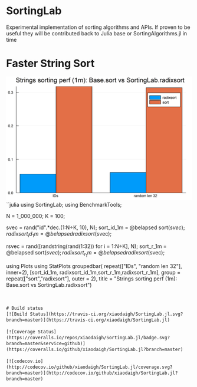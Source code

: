 # SortingLab
Experimental implementation of sorting algorithms and APIs. If proven to be useful they will be contributed back to Julia base or SortingAlgorithms.jl in time

# Faster String Sort
![Base.sort vs SortingLab.radixsort](benchmarks/sort_vs_radixsort.png)
``julia
using SortingLab;
using BenchmarkTools;

N = 1_000_000;
K = 100;

svec = rand("id".*dec.(1:N÷K, 10), N);
sort_id_1m = @belapsed sort($svec);
radixsort_id_1m = @belapsed radixsort($svec);

rsvec = rand([randstring(rand(1:32)) for i = 1:N÷K], N);
sort_r_1m = @belapsed sort($svec);
radixsort_r_1m = @belapsed radixsort($svec);

using Plots
using StatPlots
groupedbar(
    repeat(["IDs", "random len 32"], inner=2), 
    [sort_id_1m, radixsort_id_1m,sort_r_1m,radixsort_r_1m], 
    group = repeat(["sort","radixsort"], outer = 2),
    title = "Strings sorting perf (1m): Base.sort vs SortingLab.radixsort")
```


# Build status
[![Build Status](https://travis-ci.org/xiaodaigh/SortingLab.jl.svg?branch=master)](https://travis-ci.org/xiaodaigh/SortingLab.jl)

[![Coverage Status](https://coveralls.io/repos/xiaodaigh/SortingLab.jl/badge.svg?branch=master&service=github)](https://coveralls.io/github/xiaodaigh/SortingLab.jl?branch=master)

[![codecov.io](http://codecov.io/github/xiaodaigh/SortingLab.jl/coverage.svg?branch=master)](http://codecov.io/github/xiaodaigh/SortingLab.jl?branch=master)
